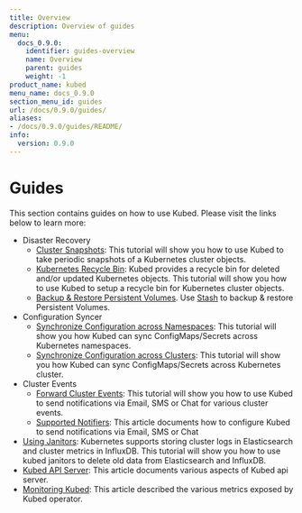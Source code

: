 ```yaml
---
title: Overview
description: Overview of guides
menu:
  docs_0.9.0:
    identifier: guides-overview
    name: Overview
    parent: guides
    weight: -1
product_name: kubed
menu_name: docs_0.9.0
section_menu_id: guides
url: /docs/0.9.0/guides/
aliases:
- /docs/0.9.0/guides/README/
info:
  version: 0.9.0
---
```


# Guides

This section contains guides on how to use Kubed. Please visit the links below to learn more:

- Disaster Recovery
  - [Cluster Snapshots](/docs/0.9.0/guides/disaster-recovery/cluster-snapshot): This tutorial will show you how to use Kubed to take periodic snapshots of a Kubernetes cluster objects.
  - [Kubernetes Recycle Bin](/docs/0.9.0/guides/disaster-recovery/recycle-bin): Kubed provides a recycle bin for deleted and/or updated Kubernetes objects. This tutorial will show you how to use Kubed to setup a recycle bin for Kubernetes cluster objects.
  - [Backup & Restore Persistent Volumes](/docs/0.9.0/guides/disaster-recovery/stash). Use [Stash](https://appscode.com/products/stash) to backup & restore Persistent Volumes.
- Configuration Syncer
  - [Synchronize Configuration across Namespaces](/docs/0.9.0/guides/config-syncer/intra-cluster): This tutorial will show you how Kubed can sync ConfigMaps/Secrets across Kubernetes namespaces.
  - [Synchronize Configuration across Clusters](/docs/0.9.0/guides/config-syncer/inter-cluster): This tutorial will show you how Kubed can sync ConfigMaps/Secrets across Kubernetes cluster.
- Cluster Events
  - [Forward Cluster Events](/docs/0.9.0/guides/cluster-events/event-forwarder): This tutorial will show you how to use Kubed to send notifications via Email, SMS or Chat for various cluster events.
  - [Supported Notifiers](/docs/0.9.0/guides/cluster-events/notifiers): This article documents how to configure Kubed to send notifications via Email, SMS or Chat
- [Using Janitors](/docs/0.9.0/guides/janitors): Kubernetes supports storing cluster logs in Elasticsearch and cluster metrics in InfluxDB. This tutorial will show you how to use kubed janitors to delete old data from Elasticsearch and InfluxDB.
- [Kubed API Server](/docs/0.9.0/guides/apiserver): This article documents various aspects of Kubed api server.
- [Monitoring Kubed](/docs/0.9.0/guides/monitoring): This article described the various metrics exposed by Kubed operator.
